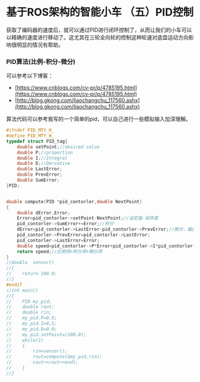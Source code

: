 # 基于ROS架构的智能小车 （五）PID控制

获取了编码器的速度后，就可以通过PID进行闭环控制了，从而让我们的小车可以以精确的速度进行移动了。这尤其在三轮全向轮的控制这种轮速对底盘运动方向影响很明显的情况有帮助。

### PID算法(比例-积分-微分)

可以参考以下博客：
- [https://www.cnblogs.com/cv-pr/p/4785195.html](https://www.cnblogs.com/cv-pr/p/4785195.html)
- [http://blog.gkong.com/liaochangchu_117560.ashx](http://blog.gkong.com/liaochangchu_117560.ashx)

算法代码可以参考我写的一个简单的pid，可以自己进行一些模拟输入加深理解。

```c++
#ifndef PID_MTY_H_
#define PID_MTY_H_
typedef struct PID_tag{
    double setPoint;//desired value
    double P;//proportion
    double I;//Integral
    double D;//Dervative
    double LastError;
    double PrevError;
    double SumError;
}PID;


double compute(PID *pid_contorler,double NextPoint)
{
    double dError,Error;
    Error=pid_contorler->setPoint-NextPoint;//设定值-采样值
    pid_contorler->SumError+=Error;//积分
    dError=pid_contorler->LastError-pid_contorler->PrevError;//微分，偏差相减
    pid_contorler->PrevError=pid_contorler->LastError;
    pid_contorler->LastError=Error;
    double speed=pid_contorler->P*Error+pid_contorler->I*pid_contorler->SumError+pid_contorler->D*dError;//delta speed
    return speed;//比例项+积分项+微分项
}
//double  sensor()
//{
//    return 100.0;
//}
#endif
//int main()
//{
//    PID my_pid;
//    double rout;
//    double rin;
//    my_pid.P=0.5;
//    my_pid.I=0,5;
//    my_pid.D=0.0;
//    my_pid.setPoint=(100.0);
//    while(1)
//    {
//        rin=sensor();
//        rout=compute(&my_pid,rin);
//        cout<<rout<<endl;
//    }
//}
```